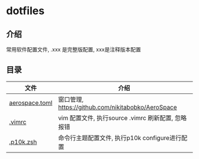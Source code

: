 # dotfiles
## 介绍
常用软件配置文件, .xxx 是完整版配置, xxx是注释版本配置

## 目录
|文件|介绍|
|---|---|
|[aerospace.toml](./aerospace.toml)|窗口管理, https://github.com/nikitabobko/AeroSpace|
|[.vimrc](./.vimrc)|vim 配置文件, 执行source .vimrc 刷新配置, 忽略报错|
|[.p10k.zsh](./.p10k.zsh)|命令行主题配置文件, 执行p10k configure进行配置|
